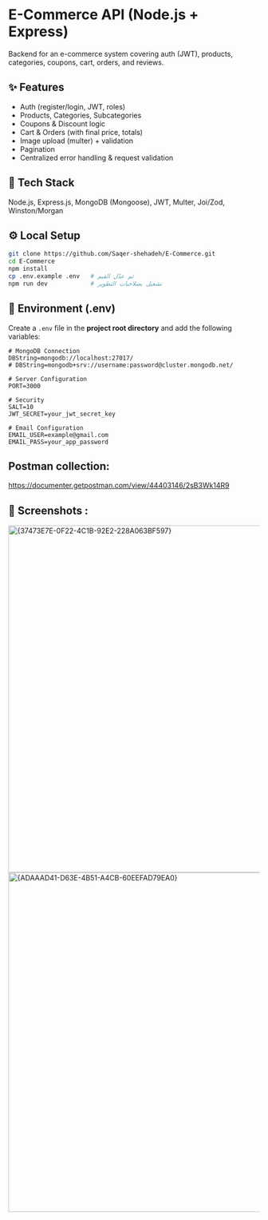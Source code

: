 # E-Commerce API (Node.js + Express)

Backend for an e-commerce system covering auth (JWT), products, categories, coupons, cart, orders, and reviews.

## ✨ Features
- Auth (register/login, JWT, roles)
- Products, Categories, Subcategories
- Coupons & Discount logic
- Cart & Orders (with final price, totals)
- Image upload (multer) + validation
- Pagination
- Centralized error handling & request validation

## 🧱 Tech Stack
Node.js, Express.js, MongoDB (Mongoose), JWT, Multer, Joi/Zod, Winston/Morgan

## ⚙️ Local Setup
```bash
git clone https://github.com/Saqer-shehadeh/E-Commerce.git
cd E-Commerce
npm install
cp .env.example .env   # ثم عدّل القيم
npm run dev            # تشغيل بصلاحيات التطوير
```

## 🔧 Environment (.env)

Create a `.env` file in the **project root directory** and add the following variables:

```env
# MongoDB Connection
DBString=mongodb://localhost:27017/
# DBString=mongodb+srv://username:password@cluster.mongodb.net/

# Server Configuration
PORT=3000

# Security
SALT=10
JWT_SECRET=your_jwt_secret_key

# Email Configuration
EMAIL_USER=example@gmail.com
EMAIL_PASS=your_app_password

```

## Postman collection:
  https://documenter.getpostman.com/view/44403146/2sB3Wk14R9


## 📸 Screenshots :
<img width="1540" height="695" alt="{37473E7E-0F22-4C1B-92E2-228A063BF597}" src="https://github.com/user-attachments/assets/a5c0b55d-a307-448e-b28b-0dce94663c2f" />
<img width="1519" height="680" alt="{ADAAAD41-D63E-4B51-A4CB-60EEFAD79EA0}" src="https://github.com/user-attachments/assets/e95fd620-e285-44a0-97b3-cce398a38a4a" />
